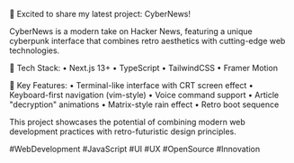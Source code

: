 🚀 Excited to share my latest project: CyberNews!

CyberNews is a modern take on Hacker News, featuring a unique cyberpunk interface that combines retro aesthetics with cutting-edge web technologies.

🔧 Tech Stack:
• Next.js 13+
• TypeScript
• TailwindCSS
• Framer Motion

🎯 Key Features:
• Terminal-like interface with CRT screen effect
• Keyboard-first navigation (vim-style)
• Voice command support
• Article "decryption" animations
• Matrix-style rain effect
• Retro boot sequence

This project showcases the potential of combining modern web development practices with retro-futuristic design principles.

#WebDevelopment #JavaScript #UI #UX #OpenSource #Innovation